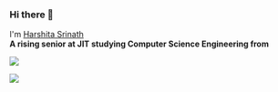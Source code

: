 ### Hi there 👋

 I'm [Harshita Srinath](https://harshitasrinath.github.io/) </br>
<b>A rising senior at JIT studying Computer Science Engineering from

<p align="left">
  <img src ="https://github-readme-stats.vercel.app/api?username=harshitasrinath&show_icons=true&count_private=true&theme=default&hide_border=true&hide=issues,contribs&include_all_commits=true">
</p>

<a href="https://github.com/harshitasrinath/harshitasrinath.github.io">
  <img align="left" src="https://github-readme-stats.vercel.app/api/pin/?username=harshitasrinath&repo=harshitasrinath.github.io&title_color=0366d6&icon_color=0366d6&text_color=0366d6&bg_color=ffffff" />
</a>


<!--
**harshitasrinath/harshitasrinath** is a ✨ _special_ ✨ repository because its `README.md` (this file) appears on your GitHub profile.

Here are some ideas to get you started:

- 🔭 I’m currently working on ...
- 🌱 I’m currently learning ...
- 👯 I’m looking to collaborate on ...
- 🤔 I’m looking for help with ...
- 💬 Ask me about ...
- 📫 How to reach me: ...
- 😄 Pronouns: ...
- ⚡ Fun fact: ...
-->
